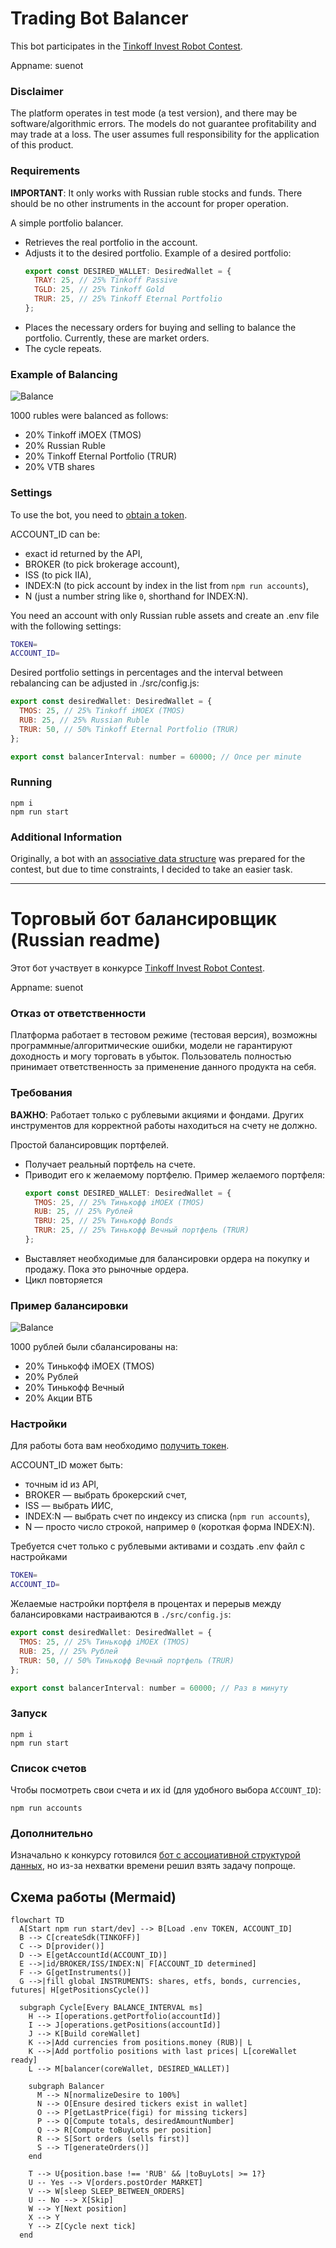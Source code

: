# Trading Bot Balancer
This bot participates in the [Tinkoff Invest Robot Contest](https://github.com/Tinkoff/invest-robot-contest).

Appname: suenot

### Disclaimer
The platform operates in test mode (a test version), and there may be software/algorithmic errors. The models do not guarantee profitability and may trade at a loss. The user assumes full responsibility for the application of this product.

### Requirements
**IMPORTANT**: It only works with Russian ruble stocks and funds. There should be no other instruments in the account for proper operation.

A simple portfolio balancer.
- Retrieves the real portfolio in the account.
- Adjusts it to the desired portfolio.
    Example of a desired portfolio:
    ```js
    export const DESIRED_WALLET: DesiredWallet = {
      TRAY: 25, // 25% Tinkoff Passive
      TGLD: 25, // 25% Tinkoff Gold
      TRUR: 25, // 25% Tinkoff Eternal Portfolio
    };
    ```
- Places the necessary orders for buying and selling to balance the portfolio. Currently, these are market orders.
- The cycle repeats.
### Example of Balancing
![Balance](./balance.png)

1000 rubles were balanced as follows:
  - 20% Tinkoff iMOEX (TMOS)
  - 20% Russian Ruble
  - 20% Tinkoff Eternal Portfolio (TRUR)
  - 20% VTB shares
### Settings
To use the bot, you need to [obtain a token](https://www.tinkoff.ru/invest/settings).

ACCOUNT_ID can be:
- exact id returned by the API,
- BROKER (to pick brokerage account),
- ISS (to pick IIA),
- INDEX:N (to pick account by index in the list from `npm run accounts`),
- N (just a number string like `0`, shorthand for INDEX:N).

You need an account with only Russian ruble assets and create an .env file with the following settings:
```bash
TOKEN=
ACCOUNT_ID=
```

Desired portfolio settings in percentages and the interval between rebalancing can be adjusted in ./src/config.js:
```js
export const desiredWallet: DesiredWallet = {
  TMOS: 25, // 25% Tinkoff iMOEX (TMOS)
  RUB: 25, // 25% Russian Ruble
  TRUR: 50, // 50% Tinkoff Eternal Portfolio (TRUR)
};

export const balancerInterval: number = 60000; // Once per minute
```

### Running
```
npm i
npm run start
```

### Additional Information
Originally, a bot with an [associative data structure](https://github.com/suenot/deep-tinkoff-invest) was prepared for the contest, but due to time constraints, I decided to take an easier task.

_________________

# Торговый бот балансировщик (Russian readme)
Этот бот участвует в конкурсе [Tinkoff Invest Robot Contest](https://github.com/Tinkoff/invest-robot-contest).

Appname: suenot

### Отказ от ответственности
Платформа работает в тестовом режиме (тестовая версия), возможны программные/алгоритмические ошибки, модели не гарантируют доходность и могу торговать в убыток. Пользователь полностью принимает ответственность за применение данного продукта на себя.

### Требования
**ВАЖНО**: Работает только с рублевыми акциями и фондами. Других инструментов для корректной работы находиться на счету не должно.

Простой балансировщик портфелей.
- Получает реальный портфель на счете.
- Приводит его к желаемому портфелю.
    Пример желаемого портфеля:
    ```js
    export const DESIRED_WALLET: DesiredWallet = {
      TMOS: 25, // 25% Тинькофф iMOEX (TMOS)
      RUB: 25, // 25% Рублей
      TBRU: 25, // 25% Тинькофф Bonds
      TRUR: 25, // 25% Тинькофф Вечный портфель (TRUR)
    };
    ```
- Выставляет необходимые для балансировки ордера на покупку и продажу. Пока это рыночные ордера.
- Цикл повторяется
### Пример балансировки
![Balance](./balance.png)

1000 рублей были сбалансированы на:
  - 20% Тинькофф iMOEX (TMOS)
  - 20% Рублей
  - 20% Тинькофф Вечный 
  - 20% Акции ВТБ
### Настройки
Для работы бота вам необходимо [получить токен](https://www.tinkoff.ru/invest/settings).

ACCOUNT_ID может быть:
- точным id из API,
- BROKER — выбрать брокерский счет,
- ISS — выбрать ИИС,
- INDEX:N — выбрать счет по индексу из списка (`npm run accounts`),
- N — просто число строкой, например `0` (короткая форма INDEX:N).

Требуется счет только с рублевыми активами и создать .env файл с настройками
```bash
TOKEN=
ACCOUNT_ID=
```

Желаемые настройки портфеля в процентах и перерыв между балансировками настраиваются в `./src/config.js`:
```js
export const desiredWallet: DesiredWallet = {
  TMOS: 25, // 25% Тинькофф iMOEX (TMOS)
  RUB: 25, // 25% Рублей
  TRUR: 50, // 50% Тинькофф Вечный портфель (TRUR)
};

export const balancerInterval: number = 60000; // Раз в минуту
```
### Запуск
```
npm i
npm run start
```

### Список счетов
Чтобы посмотреть свои счета и их id (для удобного выбора `ACCOUNT_ID`):
```
npm run accounts
```

### Дополнительно

Изначально к конкурсу готовился [бот с ассоциативной структурой данных](https://github.com/suenot/deep-tinkoff-invest), но из-за нехватки времени решил взять задачу попроще.

## Схема работы (Mermaid)
```mermaid
flowchart TD
  A[Start npm run start/dev] --> B[Load .env TOKEN, ACCOUNT_ID]
  B --> C[createSdk(TINKOFF)]
  C --> D[provider()]
  D --> E[getAccountId(ACCOUNT_ID)]
  E -->|id/BROKER/ISS/INDEX:N| F[ACCOUNT_ID determined]
  F --> G[getInstruments()]
  G -->|fill global INSTRUMENTS: shares, etfs, bonds, currencies, futures| H[getPositionsCycle()]

  subgraph Cycle[Every BALANCE_INTERVAL ms]
    H --> I[operations.getPortfolio(accountId)]
    I --> J[operations.getPositions(accountId)]
    J --> K[Build coreWallet]
    K -->|Add currencies from positions.money (RUB)| L
    K -->|Add portfolio positions with last prices| L[coreWallet ready]
    L --> M[balancer(coreWallet, DESIRED_WALLET)]

    subgraph Balancer
      M --> N[normalizeDesire to 100%]
      N --> O[Ensure desired tickers exist in wallet]
      O --> P[getLastPrice(figi) for missing tickers]
      P --> Q[Compute totals, desiredAmountNumber]
      Q --> R[Compute toBuyLots per position]
      R --> S[Sort orders (sells first)]
      S --> T[generateOrders()]
    end

    T --> U{position.base !== 'RUB' && |toBuyLots| >= 1?}
    U -- Yes --> V[orders.postOrder MARKET]
    V --> W[sleep SLEEP_BETWEEN_ORDERS]
    U -- No --> X[Skip]
    W --> Y[Next position]
    X --> Y
    Y --> Z[Cycle next tick]
  end
```
